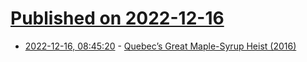 # [Published on 2022-12-16](index.md)

* [2022-12-16, 08:45:20](https://news.ycombinator.com/item?id=34012298) - [Quebec’s Great Maple-Syrup Heist (2016)](https://www.vanityfair.com/news/2016/12/maple-syrup-heist)
